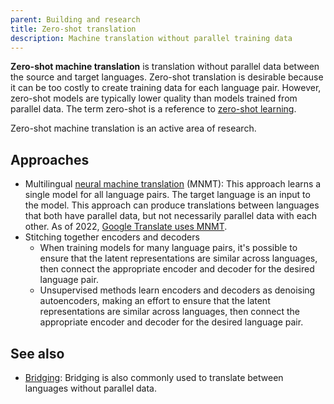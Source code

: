 ```yaml
---
parent: Building and research
title: Zero-shot translation
description: Machine translation without parallel training data
---
```


**Zero-shot machine translation** is translation without parallel data between the source and target languages.
Zero-shot translation is desirable because it can be too costly to create training data for each language pair.
However, zero-shot models are typically lower quality than models trained from parallel data.
The term zero-shot is a reference to [zero-shot learning](https://en.wikipedia.org/wiki/Zero-shot_learning).

Zero-shot machine translation is an active area of research.

## Approaches

- Multilingual [neural machine translation](/nav_bar/building-and-research/approaches/neural-machine-translation.md) (MNMT): This approach learns a single model for all language pairs. The target language is an input to the model. This approach can produce translations between languages that both have parallel data, but not necessarily parallel data with each other. As of 2022, [Google Translate uses MNMT](https://ai.googleblog.com/2022/05/24-new-languages-google-translate.html).
- Stitching together encoders and decoders
    - When training models for many language pairs, it's possible to ensure that the latent representations are similar across languages, then connect the appropriate encoder and decoder for the desired language pair.
    - Unsupervised methods learn encoders and decoders as denoising autoencoders, making an effort to ensure that the latent representations are similar across languages, then connect the appropriate encoder and decoder for the desired language pair.

## See also

- [Bridging](/nav_bar/building-and-research/applications/advanced-concepts/bridging.md): Bridging is also commonly used to translate between languages without parallel data.
